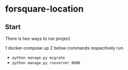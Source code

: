 # forsquare-location

## Start
There is two ways to run project

1 docker-compose up
2 below commands respectively run 
  - `python manage.py migrate`
  - `python manage.py runserver 8080`
  
